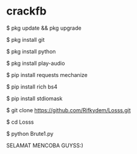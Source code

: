 # crackfb 
$ pkg update && pkg upgrade 


$ pkg install git 



$ pkg install python


$ pkg install play-audio 


$ pip install requests mechanize 


$ pip install rich bs4 


$ pip install stdiomask 


$ git clone https://github.com/Rifkydem/Losss.git


$ cd Losss


 $ python Brute1.py
 
 
 SELAMAT MENCOBA GUYSS:)
